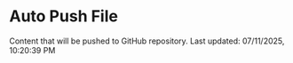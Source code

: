 # Auto Push File

Content that will be pushed to GitHub repository.
Last updated: 07/11/2025, 10:20:39 PM